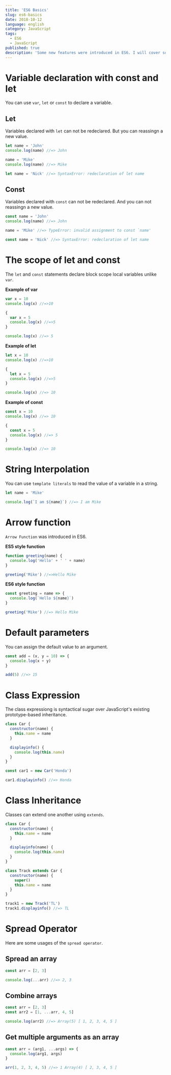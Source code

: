 ```yaml
---
title: 'ES6 Basics'
slug: es6-basics
date: 2018-10-12
language: english
category: JavaScript
tags:
  - ES6
  - JavaScript
published: true
description: 'Some new features were introduced in ES6. I will cover some of the most fundemental ones in this post.'
---
```


# Variable declaration with const and let

You can use `var`, `let` or `const` to declare a variable.

## Let

Variables declared with `let` can not be redeclared. But you can reassingn a new value.

```javascript
let name = 'John'
console.log(name) //=> John

name = 'Mike'
console.log(name) //=> Mike

let name = 'Nick' //=> SyntaxError: redeclaration of let name
```

## Const

Variables declared with `const` can not be redeclared. And you can not reassingn a new value.

```javascript
const name = 'John'
console.log(name) //=> John

name = 'Mike' //=> TypeError: invalid assignment to const `name'

const name = 'Nick' //=> SyntaxError: redeclaration of let name
```

# The scope of let and const

The `let` and `const` statements declare block scope local variables unlike `var`.

**Example of var**

```javascript
var x = 10
console.log(x) //=>10

{
  var x = 5
  console.log(x) //=>5
}

console.log(x) //=> 5
```

**Example of let**

```javascript
let x = 10
console.log(x) //=>10

{
  let x = 5
  console.log(x) //=>5
}

console.log(x) //=> 10
```

**Example of const**

```javascript
const x = 10
console.log(x) //=> 10

{
  const x = 5
  console.log(x) //=> 5
}

console.log(x) //=> 10
```

# String Interpolation

You can use `template literals` to read the value of a variable in a string.

```javascript
let name = 'Mike'

console.log(`I am ${name}`) //=> I am Mike
```

# Arrow function

`Arrow Function` was introduced in ES6.

**ES5 style function**

```javascript
function greeting(name) {
  console.log('Hello' + ' ' + name)
}

greeting('Mike') //=>Hello Mike
```

**ES6 style function**

```javascript
const greeting = name => {
  console.log(`Hello ${name}`)
}

greeting('Mike') //=> Hello Mike
```

# Default parameters

You can assign the default value to an argument.

```javascript
const add = (x, y = 10) => {
  console.log(x + y)
}

add(5) //=> 15
```

# Class Expression

The class expressiong is syntactical sugar over JavaScript's existing prototype-based inheritance.

```javascript
class Car {
  constructor(name) {
    this.name = name
  }

  displayinfo() {
    console.log(this.name)
  }
}

const car1 = new Car('Honda')

car1.displayinfo() //=> Honda
```

# Class Inheritance

Classes can extend one another using `extends`.

```javascript
class Car {
  constructor(name) {
    this.name = name
  }

  displayinfo(name) {
    console.log(this.name)
  }
}

class Track extends Car {
  constructor(name) {
    super()
    this.name = name
  }
}

track1 = new Track('TL')
track1.displayinfo() //=> TL
```

# Spread Operator

Here are some usages of the `spread operator`.

## Spread an array

```javascript
const arr = [2, 3]

console.log(...arr) //=> 2, 3
```

## Combine arrays

```javascript
const arr = [2, 3]
const arr2 = [1, ...arr, 4, 5]

console.log(arr2) //=> Array(5) [ 1, 2, 3, 4, 5 ]
```

## Get multiple arguments as an array

```javascript
const arr = (arg1, ...args) => {
  console.log(arg1, args)
}

arr(1, 2, 3, 4, 5) //=> 1 Array(4) [ 2, 3, 4, 5 ]
```
